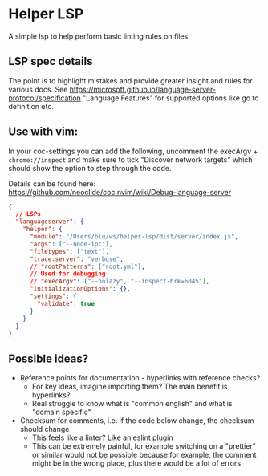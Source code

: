 # Helper LSP

A simple lsp to help perform basic linting rules on files

## LSP spec details

The point is to highlight mistakes and provide greater insight and rules for various docs.
See https://microsoft.github.io/language-server-protocol/specification "Language Features" for supported options like go to definition etc.

## Use with vim:

In your coc-settings you can add the following, uncomment the execArgv + `chrome://inspect` and make sure to tick "Discover network targets" which should show the option to step through the code.

Details can be found here: https://github.com/neoclide/coc.nvim/wiki/Debug-language-server

```json
{
  // LSPs
  "languageserver": {
    "helper": {
      "module": "/Users/blu/ws/helper-lsp/dist/server/index.js",
      "args": ["--node-ipc"],
      "filetypes": ["text"],
      "trace.server": "verbose",
      // "rootPatterns": ["root.yml"],
      // Used for debugging
      // "execArgv": ["--nolazy", "--inspect-brk=6045"],
      "initializationOptions": {},
      "settings": {
        "validate": true
      }
    }
  }
}
```

## Possible ideas?

- Reference points for documentation - hyperlinks with reference checks?
  - For key ideas, imagine importing them? The main benefit is hyperlinks?
  - Real struggle to know what is "common english" and what is "domain specific"
- Checksum for comments, i.e. if the code below change, the checksum should change
  - This feels like a linter? Like an eslint plugin
  - This can be extremely painful, for example switching on a "prettier" or similar would not be possible because for example, the comment might be in the wrong place, plus there would be a lot of errors
